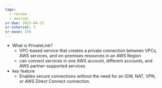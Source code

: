 ```yaml
---
tags:
  - review
  - aws/vpc
sr-due: 2025-04-23
sr-interval: 3
sr-ease: 250
---
```

- What is PrivateLink?
    - VPC-based service that creates a private connection between VPCs, AWS services, and on-premises resources in an AWS Region
    - can connect services in one AWS account, different accounts, and AWS partner-supported services
- key feature
    - Enables secure connections without the need for an IGW, NAT, VPN, or AWS Direct Connect connection.